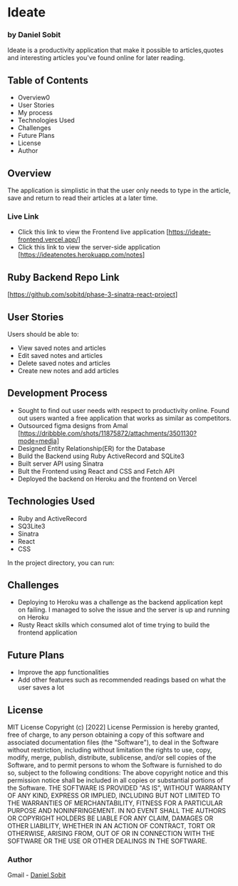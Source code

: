# Ideate
### by Daniel Sobit

Ideate is a productivity application that make it possible to articles,quotes and interesting articles you've found online for later reading.

## Table of Contents

* Overview0
* User Stories
* My process
* Technologies Used
* Challenges
* Future Plans
* License
* Author
## Overview
The application is simplistic in that the user only needs to type in the article, save and return to read their articles at a later time.

### Live Link

- Click this link to view the Frontend live application [https://ideate-frontend.vercel.app/]
- Click this link to view the server-side application [https://ideatenotes.herokuapp.com/notes]

## Ruby Backend Repo Link
[https://github.com/sobitd/phase-3-sinatra-react-project]


## User Stories
Users should be able to:
* View saved notes and articles
* Edit saved notes and articles
* Delete saved notes and articles
* Create new notes and add  articles

## Development Process
* Sought to find out user needs with respect to productivity online. Found out users wanted a free application that works as similar as competitors.
* Outsourced figma designs from Amal [https://dribbble.com/shots/11875872/attachments/3501130?mode=media]
* Designed Entity Relationship(ER) for the Database
* Build the Backend using Ruby ActiveRecord and SQLite3
* Built server API using Sinatra 
* Bult the Frontend using React and CSS and Fetch API
* Deployed the backend on Heroku and the frontend on Vercel
 

## Technologies Used

* Ruby and  ActiveRecord
* SQ3Lite3 
* Sinatra
* React
* CSS

In the project directory, you can run:

## Challenges

* Deploying to Heroku was a challenge as the backend application kept on failing. I managed to solve the issue and the server is up and running  on Heroku
* Rusty React skills which consumed alot of time trying to build the frontend application

## Future Plans
* Improve the app functionalities
* Add other features such as recommended readings based on what the user saves a lot


## License
MIT License Copyright (c) [2022] License Permission is hereby granted, free of charge, to any person obtaining a copy of this software and associated documentation files (the "Software"), to deal in the Software without restriction, including without limitation the rights to use, copy, modify, merge, publish, distribute, sublicense, and/or sell copies of the Software, and to permit persons to whom the Software is furnished to do so, subject to the following conditions: The above copyright notice and this permission notice shall be included in all copies or substantial portions of the Software. THE SOFTWARE IS PROVIDED "AS IS", WITHOUT WARRANTY OF ANY KIND, EXPRESS OR IMPLIED, INCLUDING BUT NOT LIMITED TO THE WARRANTIES OF MERCHANTABILITY, FITNESS FOR A PARTICULAR PURPOSE AND NONINFRINGEMENT. IN NO EVENT SHALL THE AUTHORS OR COPYRIGHT HOLDERS BE LIABLE FOR ANY CLAIM, DAMAGES OR OTHER LIABILITY, WHETHER IN AN ACTION OF CONTRACT, TORT OR OTHERWISE, ARISING FROM, OUT OF OR IN CONNECTION WITH THE SOFTWARE OR THE USE OR OTHER DEALINGS IN THE SOFTWARE.

### Author
Gmail - [Daniel Sobit](daniel.sobit@student.moringaschool.com)
